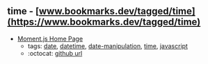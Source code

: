 time - [www.bookmarks.dev/tagged/time](https://www.bookmarks.dev/tagged/time)
---
* [Moment.js Home Page](http://momentjs.com/)
    * tags: [date](../tagged/date.md), [datetime](../tagged/datetime.md), [date-manipulation](../tagged/date-manipulation.md), [time](../tagged/time.md), [javascript](../tagged/javascript.md)
    * :octocat: [github url](https://github.com/moment/moment/)
